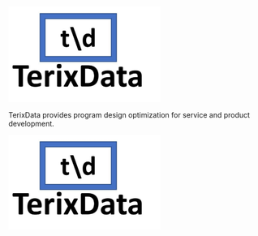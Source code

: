 <img src="Logo_Gallery.jpg" width="300">


TerixData provides program design optimization for service and product development.

<img src="Logo_Gallery.jpg" width="300">
